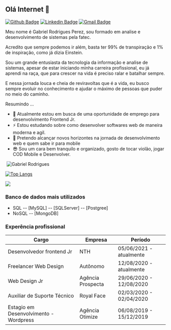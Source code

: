 ## Olá Internet 👋

[![Github Badge](https://img.shields.io/badge/-Github-000?style=flat-square&logo=Github&logoColor=white&link=https://github.com/Gabriel4420)](https://github.com/Gabriel4420)
[![Linkedin Badge](https://img.shields.io/badge/-LinkedIn-blue?style=flat-square&logo=Linkedin&logoColor=white&link=https://www.linkedin.com/in/gabriel-rodrigues-perez-2069b072/)](https://www.linkedin.com/in/gabriel-rodrigues-perez-2069b072/)
[![Gmail Badge](https://img.shields.io/badge/-Gmail-c14438?style=flat-square&logo=Gmail&logoColor=white&link=mailto:gabriel_rodrigues_perez@hotmail.com)](mailto:gabriel_rodrigues_perez@hotmail.com)

<p style="text-align: justify;">

Meu nome é Gabriel Rodrigues Perez, sou formado em analise e desenvolvimento de sistemas pela fatec.

Acredito que sempre podemos ir além, basta ter 99% de transpiração e 1% de inspiração, como já dizia Einstein.

Sou um grande entusiasta da tecnologia da informação e analise de sistemas, apesar de estar iniciando minha carreira profissional, eu já aprendi na raça, que para crescer na vida é preciso ralar e batalhar sempre.

E nessa jornada louca e cheia de reviravoltas que é a vida, eu busco sempre evoluir no conhecimento e ajudar o máximo de pessoas que puder no meio do caminho.
</p>

Resumindo ...

- 🔭 Atualmente estou em busca de uma oportunidade de emprego para desenvolvimento Frontend Jr. 
- ⚡ Estou estudando sobre como desenvolver softwares web de maneira moderna e agil. 
- 🌱 Pretendo alcançar novos horizontes na jornada de desenvolvimento web e quem sabe ir para mobile
- 😎 Sou um cara bem tranquilo e organizado, gosto de tocar violão, jogar COD Mobile e Desenvolver. 

<p>&nbsp;<img align="justify" src="https://github-readme-stats.vercel.app/api?username=Gabriel4420&show_icons=true&locale=en&=true&theme=dark" alt="Gabriel Rodrigues" /></p>

[![Top Langs](https://github-readme-stats.vercel.app/api/top-langs/?username=Gabriel4420&layout=compact&how_icons=true&theme=dark)](https://github.com/anuraghazra/github-readme-stats)

<img src="https://github-profile-trophy.vercel.app/?username=Gabriel4420g&row=1&column=6&theme=dracula&margin-w=15&margin-h=15"/>




### Banco de dados mais utilizados

* SQL
 -- [MySQL]
 -- [SQLServer]
 -- [Postgree]
* NoSQL
 -- [MongoDB] 


### Experência profissional

| Cargo| Empresa | Período |
| ------ | ------ |------ | 
| Desenvolvedor frontend Jr | NTH | 05/06/2021 - atualmente  | 
| Freelancer Web Design | Autônomo | 12/08/2020 - atualmente  | 
| Web Design Jr | Agência Prospecta | 29/06/2020 - 12/08/2020 | 
| Auxiliar de Suporte Técnico | Royal Face | 02/03/2020 - 02/04/2020 | 
| Estagio em Desenvolvimento - Wordpress | Agência Otimize | 06/08/2019 - 15/12/2019 | 

